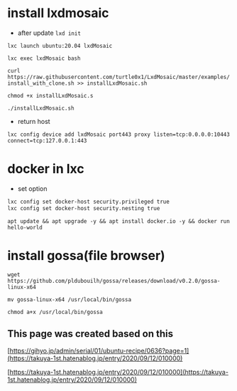 # install lxdmosaic
- after update
```lxd init```

```lxc launch ubuntu:20.04 lxdMosaic```

```lxc exec lxdMosaic bash```

```curl https://raw.githubusercontent.com/turtle0x1/LxdMosaic/master/examples/install_with_clone.sh >> installLxdMosaic.sh```

```chmod +x installLxdMosaic.s```

```./installLxdMosaic.sh```

- return host

```lxc config device add lxdMosaic port443 proxy listen=tcp:0.0.0.0:10443 connect=tcp:127.0.0.1:443```

# docker in lxc
- set option
```bash
lxc config set docker-host security.privileged true
lxc config set docker-host security.nesting true
```

```apt update && apt upgrade -y && apt install docker.io -y && docker run hello-world```

# install gossa(file browser)
```wget https://github.com/pldubouilh/gossa/releases/download/v0.2.0/gossa-linux-x64```

```mv gossa-linux-x64 /usr/local/bin/gossa```

```chmod a+x /usr/local/bin/gossa```

## This page was created based on this
[https://gihyo.jp/admin/serial/01/ubuntu-recipe/0636?page=1](https://takuya-1st.hatenablog.jp/entry/2020/09/12/010000)

[https://takuya-1st.hatenablog.jp/entry/2020/09/12/010000](https://takuya-1st.hatenablog.jp/entry/2020/09/12/010000)
